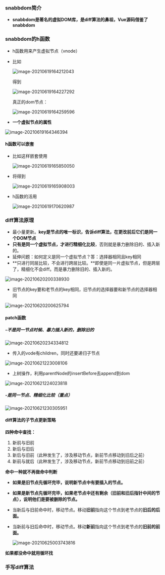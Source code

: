 ### snabbdom简介

- **snabbdom是著名的虚拟DOM库，是diff算法的鼻祖，Vue源码借鉴了snabbdom**

### snabbdom的h函数

- h函数用来产生虚拟节点（vnode）

- 比如

  ![image-20210619164212043](README.assets/image-20210619164212043.png)

  得到

  ![image-20210619164227292](README.assets/image-20210619164227292.png)

  真正的dom节点：

  

  ![image-20210619164259596](README.assets/image-20210619164259596.png)

- **一个虚拟节点的属性**

![image-20210619164346394](README.assets/image-20210619164346394.png)

#### h函数可以嵌套

- 比如这样嵌套使用

  ![image-20210619165850050](README.assets/image-20210619165850050.png)

- 将得到

  ![image-20210619165908003](README.assets/image-20210619165908003.png)


- h函数的活用

  ![image-20210619170620987](README.assets/image-20210619170620987.png)

  

### diff算法原理

- 最小量更新。**key是节点的唯一标识，告诉diff算法，在更改前后它们是同一个DOM节点**
- **只有是同一个虚拟节点，才进行精细化比较**，否则就是暴力删除旧的、插入新的。
- 延伸问题：如何定义是同一个虚拟节点？答：选择器相同且key相同
- **只进行同层比较，不会进行跨层比较。**即使是同一片虚拟节点，但是跨层了，精细化不会diff。而是暴力删除旧的、插入新的。

![image-20210620200338930](README.assets/image-20210620200338930.png)

- 旧节点的key要和老节点的key相同，旧节点的选择器要和新节点的选择器相同

![image-20210620200625794](README.assets/image-20210620200625794.png)

#### patch函数

##### -不是同一节点时候、暴力插入新的，删除旧的

![image-20210620234334812](README.assets/image-20210620234334812.png)

- 传入的vode有children，同时还要递归子节点

![image-20210621223008106](README.assets/image-20210621223008106.png)

- 上树操作，利用parentNode的insertBefore去append到dom

![image-20210621224023818](README.assets/image-20210621224023818.png)

##### -是同一节点、精细化比较（重点）

![image-20210621230305951](README.assets/image-20210621230305951.png)

#### diff算法的子节点更新策略

**四种命中查找：**

1. 新前与旧前
2. 新后与旧后
3. 新后与旧前（此种发生了，涉及移动节点，新前节点移动到旧后之前）
4. 新前与就后（此种发生了，涉及移动节点，新前节点移动到旧前之前）

**命中一种就不再做命中判断**

- **如果是旧节点先循环完毕，说明新节点中有要插入的节点。**

- **如果是新节点先循环完毕，如果老节点中还有剩余（旧前和旧后指针中间的节点），说明他们是要被删除的节点。**

- 当新后与旧前命中时，移动节点。移动**旧前**指向这个节点到老节点的**旧后的后面。**

- 当新前与旧后命中时，移动节点。移动**新前**指向这个节点到老节点的**旧前的前面。**

  ![image-20210625003743816](README.assets/image-20210625003743816.png)

**如果都没命中就用循环找**







### 手写diff算法